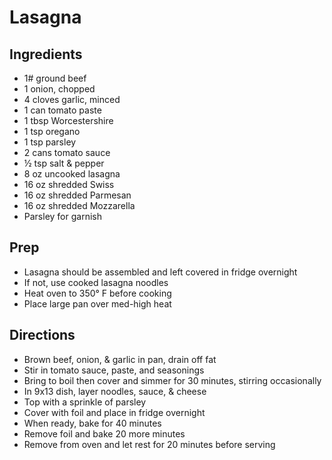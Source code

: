 # Lasagna

## Ingredients

- 1# ground beef
- 1 onion, chopped
- 4 cloves garlic, minced
- 1 can tomato paste
- 1 tbsp Worcestershire
- 1 tsp oregano
- 1 tsp parsley
- 2 cans tomato sauce
- ½ tsp salt & pepper
- 8 oz uncooked lasagna
- 16 oz shredded Swiss
- 16 oz shredded Parmesan
- 16 oz shredded Mozzarella
- Parsley for garnish

## Prep

- Lasagna should be assembled and left covered in fridge overnight
- If not, use cooked lasagna noodles
- Heat oven to 350° F before cooking
- Place large pan over med-high heat

## Directions

- Brown beef, onion, & garlic in pan, drain off fat
- Stir in tomato sauce, paste, and seasonings
- Bring to boil then cover and simmer for 30 minutes, stirring occasionally
- In 9x13 dish, layer noodles, sauce, & cheese
- Top with a sprinkle of parsley
- Cover with foil and place in fridge overnight
- When ready, bake for 40 minutes
- Remove foil and bake 20 more minutes
- Remove from oven and let rest for 20 minutes before serving
